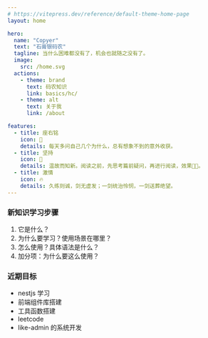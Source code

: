 ```yaml
---
# https://vitepress.dev/reference/default-theme-home-page
layout: home

hero:
  name: "Copyer"
  text: "石膏银码农"
  tagline: 当什么困难都没有了，机会也就随之没有了。
  image:
    src: /home.svg
  actions:
    - theme: brand
      text: 码农知识
      link: basics/hc/
    - theme: alt
      text: 关于我
      link: /about

features:
  - title: 座右铭
    icon: 🚀
    details: 每天多问自己几个为什么，总有想象不到的意外收获。
  - title: 坚持
    icon: 🌴
    details: 温故而知新。阅读之前，先思考篇前疑问，再进行阅读，效果💯💯。
  - title: 激情
    icon: 🔥
    details: 久练则诚，剑无虚发；一剑统治怜悯，一剑送葬绝望。
---
```


### 新知识学习步骤

1. 它是什么？
2. 为什么要学习？使用场景在哪里？
3. 怎么使用？具体语法是什么？
4. 加分项：为什么要这么使用？

### 近期目标

- nestjs 学习
- 前端组件库搭建
- 工具函数搭建
- leetcode
- like-admin 的系统开发
